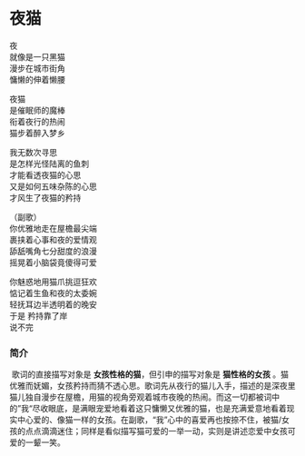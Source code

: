 # 夜猫
  

夜  
就像是一只黑猫  
漫步在城市街角  
慵懒的伸着懒腰  

夜猫  
是催眠师的魔棒  
衔着夜行的热闹  
猫步着醉入梦乡  

我无数次寻思  
是怎样光怪陆离的鱼刺  
才能看透夜猫的心思  
又是如何五味杂陈的心思  
才风生了夜猫的矜持    

（副歌）  
你优雅地走在屋檐最尖端  
裹挟着心事和夜的爱情观  
舔舐嘴角七分甜度的浪漫  
摇晃着小脑袋竟傻得可爱  

你魅惑地用猫爪挑逗狂欢  
惦记着生鱼和夜的太委婉  
轻抚耳边半透明着的晚安  
于是  矜持靠了岸  
说不完  

### 简介

​        歌词的直接描写对象是 **女孩性格的猫**，但引申的描写对象是 **猫性格的女孩** 。猫优雅而妩媚，女孩矜持而猜不透心思。歌词先从夜行的猫儿入手，描述的是深夜里猫儿独自漫步在屋檐，用猫的视角旁观着城市夜晚的热闹。而这一切都被词中的”我“尽收眼底，是满眼宠爱地看着这只慵懒又优雅的猫，也是充满爱意地看着现实中心爱的、像猫一样的女孩。在副歌，“我”心中的喜爱再也按捺不住，被猫/女孩的点点滴滴迷住；同样是看似描写猫可爱的一举一动，实则是讲述恋爱中女孩可爱的一颦一笑。